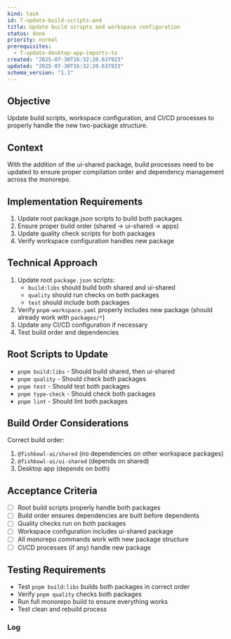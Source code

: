 ```yaml
---
kind: task
id: T-update-build-scripts-and
title: Update build scripts and workspace configuration
status: done
priority: normal
prerequisites:
  - T-update-desktop-app-imports-to
created: "2025-07-30T16:32:20.637923"
updated: "2025-07-30T16:32:20.637923"
schema_version: "1.1"
---
```


## Objective

Update build scripts, workspace configuration, and CI/CD processes to properly handle the new two-package structure.

## Context

With the addition of the ui-shared package, build processes need to be updated to ensure proper compilation order and dependency management across the monorepo.

## Implementation Requirements

1. Update root package.json scripts to build both packages
2. Ensure proper build order (shared → ui-shared → apps)
3. Update quality check scripts for both packages
4. Verify workspace configuration handles new package

## Technical Approach

1. Update root `package.json` scripts:
   - `build:libs` should build both shared and ui-shared
   - `quality` should run checks on both packages
   - `test` should include both packages
2. Verify `pnpm-workspace.yaml` properly includes new package (should already work with `packages/*`)
3. Update any CI/CD configuration if necessary
4. Test build order and dependencies

## Root Scripts to Update

- `pnpm build:libs` - Should build shared, then ui-shared
- `pnpm quality` - Should check both packages
- `pnpm test` - Should test both packages
- `pnpm type-check` - Should check both packages
- `pnpm lint` - Should lint both packages

## Build Order Considerations

Correct build order:

1. `@fishbowl-ai/shared` (no dependencies on other workspace packages)
2. `@fishbowl-ai/ui-shared` (depends on shared)
3. Desktop app (depends on both)

## Acceptance Criteria

- [ ] Root build scripts properly handle both packages
- [ ] Build order ensures dependencies are built before dependents
- [ ] Quality checks run on both packages
- [ ] Workspace configuration includes ui-shared package
- [ ] All monorepo commands work with new package structure
- [ ] CI/CD processes (if any) handle new package

## Testing Requirements

- Test `pnpm build:libs` builds both packages in correct order
- Verify `pnpm quality` checks both packages
- Run full monorepo build to ensure everything works
- Test clean and rebuild process

### Log
